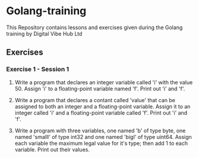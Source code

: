 # Golang-training
This Repository contains lessons and exercises given during the Golang training by Digital Vibe Hub Ltd

## Exercises
### Exercise 1 -  Session 1
1. Write a program that declares an integer variable called 'i' with the value 50. Assign 'i' to a floating-point variable named 'f'. Print out 'i' and 'f'.

2. Write a program that declares a contant called 'value' that can be assigned to both an integer and a floating-point variable. Assign it to an integer called 'i' and a floating-point variable called 'f'. Print out 'i' and 'f'.

3.  Write a program with three variables, one named 'b' of type byte, one named 'smalll' of type int32 and one named 'bigI' of type uint64. Assign each variable the maximum legal value for it's type; then add 1 to each variable. Print out their values.
